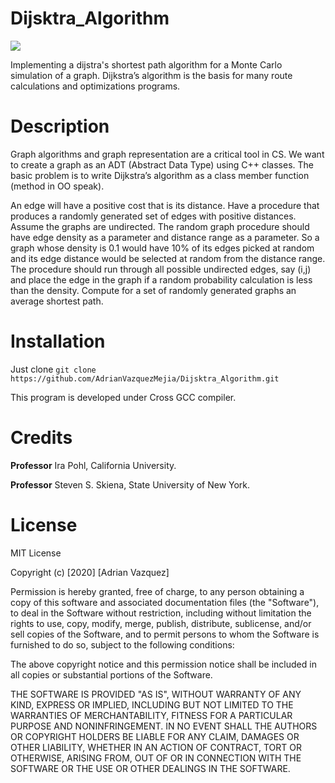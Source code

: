 # Dijsktra_Algorithm

![](https://github.com/AdrianVazquezMejia/Dijsktra_Algorithm/workflows/C/badge.svg)

Implementing a dijstra's 
shortest path algorithm for a Monte Carlo simulation of a graph.
Dijkstra’s algorithm is the basis for many route calculations and optimizations programs.
# Description
Graph algorithms and graph representation are a critical tool in CS. We want to create a graph as an ADT (Abstract Data Type) 
using C++ classes. The basic problem is to write Dijkstra’s algorithm as a class member function (method in OO speak). 

An edge will have a positive cost that is its distance. Have a procedure that produces a randomly generated
set of edges with positive distances. Assume the graphs are undirected. The random graph procedure should have
edge density as a parameter and distance range as a parameter. So a graph whose density is 0.1 would have 10% of
its edges picked at random and its edge distance would be selected at random from the distance range. The procedure 
should run through all possible undirected edges, say (i,j) and place the edge in the graph if a random probability 
calculation is less than the density.
Compute for a set of randomly generated graphs an average shortest path.
# Installation
Just clone `git clone https://github.com/AdrianVazquezMejia/Dijsktra_Algorithm.git`

This program is developed under Cross GCC compiler.

# Credits

**Professor** Ira Pohl, California University.

**Professor** Steven S. Skiena, State University of New York.
 # License
 
 MIT License

Copyright (c) [2020] [Adrian Vazquez]

Permission is hereby granted, free of charge, to any person obtaining a copy
of this software and associated documentation files (the "Software"), to deal
in the Software without restriction, including without limitation the rights
to use, copy, modify, merge, publish, distribute, sublicense, and/or sell
copies of the Software, and to permit persons to whom the Software is
furnished to do so, subject to the following conditions:

The above copyright notice and this permission notice shall be included in all
copies or substantial portions of the Software.

THE SOFTWARE IS PROVIDED "AS IS", WITHOUT WARRANTY OF ANY KIND, EXPRESS OR
IMPLIED, INCLUDING BUT NOT LIMITED TO THE WARRANTIES OF MERCHANTABILITY,
FITNESS FOR A PARTICULAR PURPOSE AND NONINFRINGEMENT. IN NO EVENT SHALL THE
AUTHORS OR COPYRIGHT HOLDERS BE LIABLE FOR ANY CLAIM, DAMAGES OR OTHER
LIABILITY, WHETHER IN AN ACTION OF CONTRACT, TORT OR OTHERWISE, ARISING FROM,
OUT OF OR IN CONNECTION WITH THE SOFTWARE OR THE USE OR OTHER DEALINGS IN THE
SOFTWARE.

